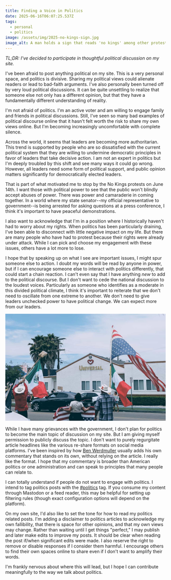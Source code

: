 ```yaml
---
title: Finding a Voice in Politics
date: 2025-06-16T06:07:25.537Z
tags:
  - personal
  - politics
image: /assets/img/2025-no-kings-sign.jpg
image_alt: A man holds a sign that reads 'no kings' among other protesters.
---
```


_TL;DR: I've decided to participate in thoughtful political discussion on my site._

I've been afraid to post anything political on my site.
This is a very personal space, and politics is divisive.
Sharing my political views could alienate readers or lead to bad-faith arguments.
I've also personally been turned off by very loud political discussions.
It can be quite unsettling to realize that someone else not only has a different opinion, but that they have a fundamentally different understanding of reality.

I'm not afraid of politics.
I'm an active voter and am willing to engage family and friends in political discussions.
Still, I've seen so many bad examples of political discourse online that it hasn't felt worth the risk to share my own views online.
But I'm becoming increasingly uncomfortable with complete silence.

Across the world, it seems that leaders are becoming more authoritarian.
This trend is supported by people who are so dissatisfied with the current political system that they are willing to undermine democratic principles in favor of leaders that take decisive action.
I am not an expert in politics but I'm deeply troubled by this shift and see many ways it could go wrong.
However, all leaders need some form of political support, and public opinion matters significantly for democratically elected leaders.

That is part of what motivated me to stop by the No Kings protests on June 14th.
I want those with political power to see that the public won't blindly accept abuses of power.
There was power and camaraderie in coming together.
In a world where my state senator--my official representative to government--is being arrested for asking questions at a press conference, I think it's important to have peaceful demonstrations.

I also want to acknowledge that I'm in a position where I historically haven't had to worry about my rights.
When politics has been particularly draining, I've been able to disconnect with little negative impact on my life.
But there are many people who have had to protest because their rights were already under attack.
While I can pick and choose my engagement with these issues, others have a lot more to lose.

I hope that by speaking up on what I see are important issues, I might spur someone else to action.
I doubt my words will be read by anyone in power, but if I can encourage someone else to interact with politics differently, that could start a chain reaction.
I can't even say that I have anything _new_ to add to the political discourse.
But I don't want to cede the national discussion to the loudest voices.
Particularly as someone who identifies as a moderate in this divided political climate, I think it's important to reiterate that we don't need to oscillate from one extreme to another.
We don't need to give leaders unchecked power to have political change.
We can expect more from our leaders.

![Protesters holding upside down American flags and waving a Mexican flag tied to a shovel in front of a church building with a sign reading 'Universal Love'](/assets/img/2025-no-kings-shovel-flag.jpg "Protesters at a 'No Kings' protest in San Diego county on June 14, 2025")

While I have many grievances with the government, I don't plan for politics to become the main topic of discussion on my site.
But I am giving myself permission to publicly discuss the topic.
I don't want to purely regurgitate article headlines like the various re-share formats on social media platforms.
I've been inspired by how [Ben Werdmuller](https://about.werd.io/) usually adds his own commentary that stands on its own, without relying on the article.
I really like the format.
I hope that my commentary is broader than American politics or one administration and can speak to principles that many people can relate to.

I can totally understand if people do not want to engage with politics.
I intend to tag politics posts with the [#politics](/posts/tags/politics/) tag.
If you consume my content through Mastodon or a feed reader, this may be helpful for setting up filtering rules (though exact configuration options will depend on the platform).

On my own site, I'd also like to set the tone for how to read my politics related posts.
I'm adding a disclaimer to politics articles to acknowledge my own fallibility, that there is space for other opinions, and that my own views may change.
Rather than waiting until I get things "perfect," I may publish and later make edits to improve my posts.
It should be clear when reading the post if/when significant edits were made.
I also reserve the right to remove or disable responses if I consider them harmful.
I encourage others to find their own spaces online to share even if I don't want to amplify their words.

I'm frankly nervous about where this will lead, but I hope I can contribute meaningfully to the way we talk about politics.
